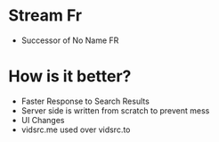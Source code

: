 # Stream Fr
- Successor of No Name FR
# How is it better?
- Faster Response to Search Results
- Server side is written from scratch to prevent mess
- UI Changes
- vidsrc.me used over vidsrc.to
